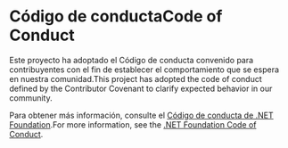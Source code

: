 # <a name="code-of-conduct"></a><span data-ttu-id="35036-101">Código de conducta</span><span class="sxs-lookup"><span data-stu-id="35036-101">Code of Conduct</span></span>

<span data-ttu-id="35036-102">Este proyecto ha adoptado el Código de conducta convenido para contribuyentes con el fin de establecer el comportamiento que se espera en nuestra comunidad.</span><span class="sxs-lookup"><span data-stu-id="35036-102">This project has adopted the code of conduct defined by the Contributor Covenant to clarify expected behavior in our community.</span></span>

<span data-ttu-id="35036-103">Para obtener más información, consulte el [Código de conducta de .NET Foundation](https://dotnetfoundation.org/code-of-conduct).</span><span class="sxs-lookup"><span data-stu-id="35036-103">For more information, see the [.NET Foundation Code of Conduct](https://dotnetfoundation.org/code-of-conduct).</span></span>
